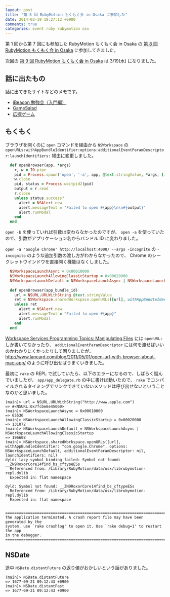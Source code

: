 ```yaml
---
layout: post
title: "第 8 回 RubyMotion もくもく会 in Osaka に参加した"
date: 2014-02-19 19:27:12 +0900
comments: true
categories: event ruby rubymotion osx
---
```

第 1 回から第 7 回にも参加した RubyMotion もくもく会 in Osaka の
[第 8 回 RubyMotion もくもく会 in Osaka](http://connpass.com/event/4910/)
に参加してきました。

次回の
[第 9 回 RubyMotion もくもく会 in Osaka](http://connpass.com/event/5276/)
は 3/19(水) になりました。

<!--more-->

## 話に出たもの

話に出てきたサイトなどのメモです。

- [iBeacon 勉強会（入門編）](http://connpass.com/event/5274/)
- [GameSalad](http://japan.gamesalad.com/)
- [広探ゲーム](http://www.hirotangame.net/)

## もくもく

ブラウザを開くのに `open` コマンドを経由から `NSWorkspace` の `openURLs:withAppBundleIdentifier:options:additionalEventParamDescriptor:launchIdentifiers:` 経由に変更しました。

```ruby
  def openBrowser(app, *args)
    r, w = IO.pipe
    pid = Process.spawn('open', '-a', app, @text.stringValue, *args, [:out, :err] => w)
    w.close
    pid, status = Process.waitpid2(pid)
    output = r.read
    r.close
    unless status.success?
      alert = NSAlert.new
      alert.messageText = "Failed to open #{app}\n\n#{output}"
      alert.runModal
    end
  end
```

`open -b` を使っていれば引数は変わらなかったのですが、 `open -a` を使っていたので、引数がアプリケーション名からバンドル ID に変わりました。

`open -a 'Google Chrome' http://localhost:4000/ --args -incognito` の `-incognito` のような追加引数の渡し方がわからなかったので、 Chrome のシークレットウインドウを直接開く機能はなくしました。

```ruby
  NSWorkspaceLaunchAsync = 0x00010000
  NSWorkspaceLaunchAllowingClassicStartup = 0x00020000
  NSWorkspaceLaunchDefault = NSWorkspaceLaunchAsync | NSWorkspaceLaunchAllowingClassicStartup
  
  def openBrowser(app_bundle_id)
    url = NSURL.URLWithString @text.stringValue
    ret = NSWorkspace.sharedWorkspace.openURLs([url], withAppBundleIdentifier: app_bundle_id, options: NSWorkspaceLaunchDefault, additionalEventParamDescriptor: nil, launchIdentifiers: nil)
    unless ret
      alert = NSAlert.new
      alert.messageText = "Failed to open #{app}"
      alert.runModal
    end
  end
```

[Workspace Services Programming Topics: Manipulating Files](https://developer.apple.com/library/mac/documentation/Cocoa/Conceptual/Workspace/Articles/WorkspaceServices.html)
には `openURL:` しか書いてなかったり、
`additionalEventParamDescriptor` には何を渡せばいいのかわかりにくかったりして困りましたが、
http://www.lancard.com/blog/2011/05/01/open-url-with-browser-about-mac-app/
のように呼び出せばうまくいきました。

最初に `rake` の REPL で試していたら、以下のエラーになるので、しばらく悩んでいましたが、 `app/app_delegate.rb` の中に書けば動いたので、 `rake` でコンパイルされるタイミングでリンクできていないメソッドは呼び出せないということなのかと思いました。

```console
(main)> url = NSURL.URLWithString("http://www.apple.com")
=> #<NSURL:0x7fcbe8e45060>
(main)> NSWorkspaceLaunchAsync = 0x00010000
=> 65536
(main)> NSWorkspaceLaunchAllowingClassicStartup = 0x00020000
=> 131072
(main)> NSWorkspaceLaunchDefault = NSWorkspaceLaunchAsync | NSWorkspaceLaunchAllowingClassicStartup
=> 196608
(main)> NSWorkspace.sharedWorkspace.openURLs([url], withAppBundleIdentifier: "com.google.Chrome", options: NSWorkspaceLaunchDefault, additionalEventParamDescriptor: nil, launchIdentifiers: nil)
dyld: lazy symbol binding failed: Symbol not found: __ZN9RoxorCore14find_bs_cftypeESs
  Referenced from: /Library/RubyMotion/data/osx/librubymotion-repl.dylib
  Expected in: flat namespace

dyld: Symbol not found: __ZN9RoxorCore14find_bs_cftypeESs
  Referenced from: /Library/RubyMotion/data/osx/librubymotion-repl.dylib
  Expected in: flat namespace


================================================================================
The application terminated. A crash report file may have been generated by the
system, use `rake crashlog' to open it. Use `rake debug=1' to restart the app
in the debugger.
================================================================================
```

## NSDate

途中 `NSDate.distantFuture` の返り値がおかしいという話がありました。

```
(main)> NSDate.distantFuture
=> 1677-09-21 09:12:43 +0900
(main)> NSDate.distantPast
=> 1677-09-21 09:12:43 +0900
```
